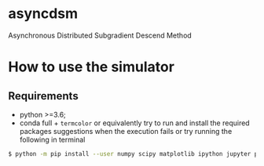# asyncdsm
Asynchronous Distributed Subgradient Descend Method

# How to use the simulator

## Requirements
- python >=3.6;
- conda full + `termcolor` or equivalently try to run and install the required packages suggestions when the execution fails or try running the following in terminal
```bash
$ python -m pip install --user numpy scipy matplotlib ipython jupyter pandas sympy nose termcolor networkx
```

## 